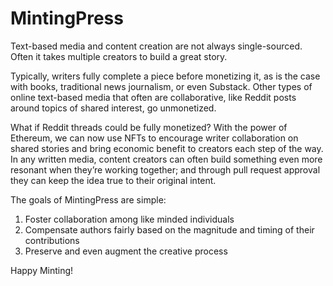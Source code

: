 # MintingPress

Text-based media and content creation are not always single-sourced. Often it takes multiple creators to build a great story.

Typically, writers fully complete a piece before monetizing it, as is the case with books, traditional news journalism, or even Substack. Other types of online text-based media that often are collaborative, like Reddit posts around topics of shared interest, go unmonetized. 

What if Reddit threads could be fully monetized? With the power of Ethereum, we can now use NFTs to encourage writer collaboration on shared stories and bring economic benefit to creators each step of the way. In any written media, content creators can often build something even more resonant when they’re working together; and through pull request approval they can keep the idea true to their original intent.

The goals of MintingPress are simple:
1. Foster collaboration among like minded individuals
2. Compensate authors fairly based on the magnitude and timing of their contributions
3. Preserve and even augment the creative process

Happy Minting!
